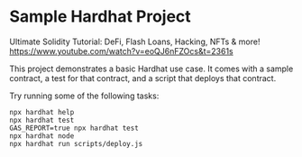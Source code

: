 # Sample Hardhat Project
Ultimate Solidity Tutorial: DeFi, Flash Loans, Hacking, NFTs & more!
https://www.youtube.com/watch?v=eoQJ6nFZOcs&t=2361s

This project demonstrates a basic Hardhat use case. It comes with a sample contract, a test for that contract, and a script that deploys that contract.

Try running some of the following tasks:

```shell
npx hardhat help
npx hardhat test
GAS_REPORT=true npx hardhat test
npx hardhat node
npx hardhat run scripts/deploy.js
```
